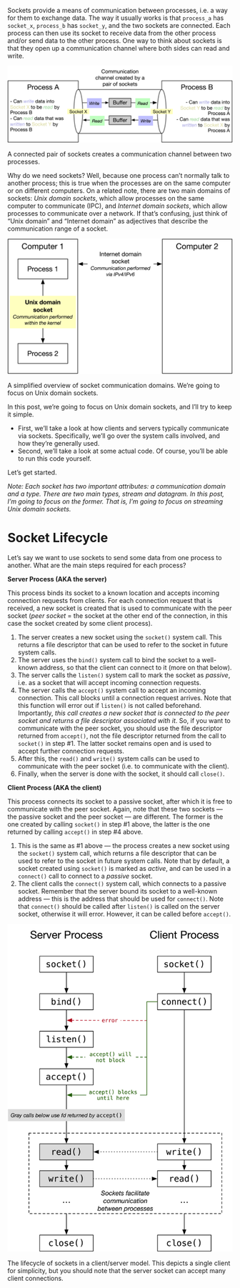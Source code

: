 Sockets provide a means of communication between processes, i.e. a way for them to exchange data. The way it usually works is that `process_a` has `socket_x`, `process_b` has `socket_y`, and the two sockets are connected. Each process can then use its socket to receive data from the other process and/or send data to the other  process. One way to think about sockets is that they open up a  communication channel where both sides can read and write.

![img](./pictures/1*3Ny5SBf14TwhpRR5vOqF2A.png)

A connected pair of sockets creates a communication channel between two processes.

Why do we need sockets? Well, because one process can’t normally talk to  another process; this is true when the processes are on the same  computer or on different computers. On a related note, there are two main domains of sockets: *Unix domain sockets*, which allow processes on the same computer to communicate (IPC), and *Internet domain sockets*, which allow processes to communicate over a network. If that’s  confusing, just think of “Unix domain” and “Internet domain” as  adjectives that describe the communication range of a socket.



![img](./pictures/1*ekw1o4xE_7ew9kYh6tVkCA.png)

A simplified overview of socket communication domains. We’re going to focus on Unix domain sockets.

In this post, we’re going to focus on Unix domain sockets, and I’ll try to keep it simple.

- First, we’ll take a look at how clients and servers typically communicate via  sockets. Specifically, we’ll go over the system calls involved, and how  they’re generally used.
- Second, we’ll take a look at some actual code. Of course, you’ll be able to run this code yourself.

Let’s get started.

*Note: Each socket has two important attributes: a communication domain and a  type. There are two main types, stream and datagram. In this post, I’m  going to focus on the former. That is, I’m going to focus on streaming  Unix domain sockets.*

# Socket Lifecycle

Let’s say we want to use sockets to send some data from one process to  another. What are the main steps required for each process?

**Server Process (AKA the server)**

This process binds its socket to a known location and accepts incoming  connection requests from clients. For each connection request that is  received, a new socket is created that is used to communicate with the  peer socket (*peer socket* = the socket at the other end of the connection, in this case the socket created by some client process).

1. The server creates a new socket using the `socket()` system call. This returns a file descriptor that can be used to refer to the socket in future system calls.
2. The server uses the `bind()` system call to bind the socket to a well-known address, so that the client can connect to it (more on that below).
3. The server calls the `listen()` system call to mark the socket as *passive*, i.e. as a socket that will accept incoming connection requests.
4. The server calls the `accept()` system call to accept an incoming connection. This call blocks until a  connection request arrives. Note that this function will error out if `listen()` is not called beforehand. Importantly, *this call creates a new socket that is connected to the peer socket and returns a file descriptor associated with it*. So, if you want to communicate with the peer socket, you should use the file descriptor returned from `accept()`, not the file descriptor returned from the call to `socket()` in step #1. The latter socket remains open and is used to accept further connection requests.
5. After this, the `read()` and `write()` system calls can be used to communicate with the peer socket (i.e. to communicate with the client).
6. Finally, when the server is done with the socket, it should call `close()`.

**Client Process (AKA the client)**

This process connects its socket to a passive socket, after which it is free to communicate with the peer socket. Again, note that these two sockets — the passive socket and the peer socket — are different. The former is the one created by calling `socket()` in step #1 above, the latter is the one returned by calling `accept()` in step #4 above.

1. This is the same as #1 above — the process creates a new socket using the `socket()` system call, which returns a file descriptor that can be used to refer  to the socket in future system calls. Note that by default, a socket  created using `socket()` is marked as *active*, and can be used in a `connect()` call to connect to a *passive* socket.
2. The client calls the `connect()` system call, which connects to a passive socket. Remember that the  server bound its socket to a well-known address — this is the address  that should be used for `connect()`. Note that `connect()` should be called after `listen()` is called on the server socket, otherwise it will error. However, it can be called before `accept()`.

![img](./pictures/1*wKeN12uTZiYT1LVwvr5xmg.png)

The lifecycle of sockets in a client/server model. This depicts a single  client for simplicity, but you should note that the server socket can  accept many client connections.